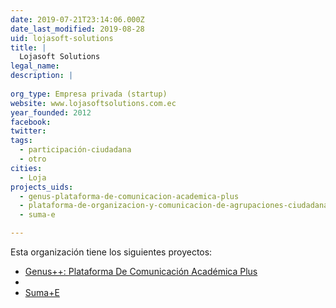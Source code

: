 ```yaml
---
date: 2019-07-21T23:14:06.000Z
date_last_modified: 2019-08-28
uid: lojasoft-solutions
title: |
  Lojasoft Solutions
legal_name: 
description: |
  
org_type: Empresa privada (startup)
website: www.lojasoftsolutions.com.ec
year_founded: 2012
facebook: 
twitter: 
tags:
  - participación-ciudadana
  - otro
cities: 
  - Loja
projects_uids:
  - genus-plataforma-de-comunicacion-academica-plus
  - plataforma-de-organizacion-y-comunicacion-de-agrupaciones-ciudadanas-suma-e
  - suma-e

---
```


Esta organización tiene los siguientes proyectos:

- [Genus++: Plataforma De Comunicación Académica Plus](/proyectos/genus-plataforma-de-comunicacion-academica-plus)
- [](/proyectos/plataforma-de-organizacion-y-comunicacion-de-agrupaciones-ciudadanas-suma-e)
- [Suma+E](/proyectos/suma-e)
